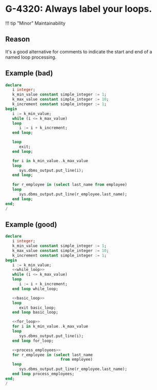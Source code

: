 # G-4320: Always label your loops.

!!! tip "Minor"
    Maintainability

## Reason

It's a good alternative for comments to indicate the start and end of a named loop processing.

## Example (bad)

```sql
declare
   i integer;
   k_min_value constant simple_integer := 1;
   k_max_value constant simple_integer := 10;
   k_increment constant simple_integer := 1;
begin
   i := k_min_value;
   while (i <= k_max_value) 
   loop 
      i := i + k_increment; 
   end loop;

   loop 
      exit;
   end loop;

   for i in k_min_value..k_max_value
   loop 
      sys.dbms_output.put_line(i);
   end loop;
   
   for r_employee in (select last_name from employee)
   loop
      sys.dbms_output.put_line(r_employee.last_name);
   end loop;   
end;
/
```

## Example (good)

```sql
declare
   i integer;
   k_min_value constant simple_integer := 1;
   k_max_value constant simple_integer := 10;
   k_increment constant simple_integer := 1;
begin
   i := k_min_value;
   <<while_loop>>
   while (i <= k_max_value) 
   loop 
      i := i + k_increment; 
   end loop while_loop;

   <<basic_loop>>
   loop 
      exit basic_loop;
   end loop basic_loop;

   <<for_loop>>
   for i in k_min_value..k_max_value
   loop 
      sys.dbms_output.put_line(i);
   end loop for_loop;

   <<process_employees>>
   for r_employee in (select last_name
                        from employee)
   loop
      sys.dbms_output.put_line(r_employee.last_name);
   end loop process_employees;
end;
/
```
